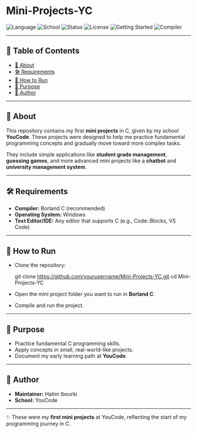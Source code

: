 # Mini-Projects-YC  

![Language](https://img.shields.io/badge/language-C-blue)  ![School](https://img.shields.io/badge/YouCode-School-orange)  ![Status](https://img.shields.io/badge/learning-in%20progress-brightgreen)  ![License](https://img.shields.io/badge/license-MIT-lightgrey)  ![Getting Started](https://img.shields.io/badge/getting_started-quick-red)  ![Compiler](https://img.shields.io/badge/compiler-BorlandC-lightgrey)  

---

## 📑 Table of Contents  
- [📌 About](#-about)  
- [🛠️ Requirements](#️-requirements)  
- [🚀 How to Run](#-how-to-run)  
- [🎯 Purpose](#-purpose)  
- [👤 Author](#-author)  

---

## 📌 About  
This repository contains my first **mini projects** in C, given by my school **YouCode**. These projects were designed to help me practice fundamental programming concepts and gradually move toward more complex tasks.  

They include simple applications like **student grade management**, **guessing games**, and more advanced mini projects like a **chatbot** and **university management system**.  

---

## 🛠️ Requirements  
- **Compiler:** Borland C (recommended)  
- **Operating System:** Windows  
- **Text Editor/IDE:** Any editor that supports C (e.g., Code::Blocks, VS Code)  

---

## 🚀 How to Run  

- Clone the repository:


    git clone https://github.com/yourusername/Mini-Projects-YC.git
    cd Mini-Projects-YC

- Open the mini project folder you want to run in **Borland C**.  

- Compile and run the project.  

---

## 🎯 Purpose  
- Practice fundamental C programming skills.  
- Apply concepts in small, real-world-like projects.  
- Document my early learning path at **YouCode**.  

---

## 👤 Author  
- **Maintainer:** Hatim Ibourki 
- **School:** YouCode  

---

✨ These were my **first mini projects** at YouCode, reflecting the start of my programming journey in C.
